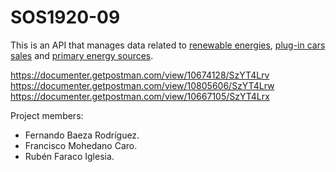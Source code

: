 # SOS1920-09
This is an API that manages data related to [renewable energies](https://documenter.getpostman.com/view/10805606/SzYT4Lrw), [plug-in cars sales](https://documenter.getpostman.com/view/10674128/SzYT4Lrv) and [primary energy sources](https://documenter.getpostman.com/view/10667105/SzYT4Lrx).

https://documenter.getpostman.com/view/10674128/SzYT4Lrv
https://documenter.getpostman.com/view/10805606/SzYT4Lrw
https://documenter.getpostman.com/view/10667105/SzYT4Lrx

Project members: 

* Fernando Baeza Rodríguez.
* Francisco Mohedano Caro.
* Rubén Faraco Iglesia.

